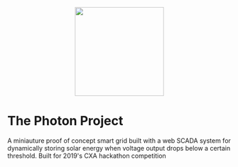 <p align="center">
  <img src="https://user-images.githubusercontent.com/32593795/61183173-3d822c80-a670-11e9-8155-c0ab0703f866.png" height="200" width="200"/>
</p>

# The Photon Project

A miniauture proof of concept smart grid built with a web SCADA system for dynamically storing solar energy when voltage output drops 
below a certain threshold. Built for 2019's CXA hackathon competition
